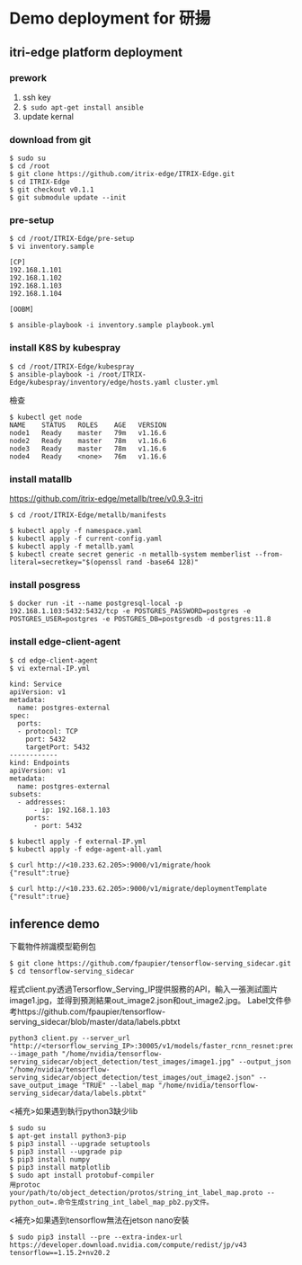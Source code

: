 # Demo deployment for 研揚
## itri-edge platform deployment
### prework

1. ssh key
2. `$ sudo apt-get install ansible`
3. update kernal

### download from git
```
$ sudo su
$ cd /root
$ git clone https://github.com/itrix-edge/ITRIX-Edge.git
$ cd ITRIX-Edge
$ git checkout v0.1.1
$ git submodule update --init
```
### pre-setup
```
$ cd /root/ITRIX-Edge/pre-setup
$ vi inventory.sample

[CP]
192.168.1.101
192.168.1.102
192.168.1.103
192.168.1.104

[OOBM]
```
```
$ ansible-playbook -i inventory.sample playbook.yml
```
### install K8S by kubespray
```
$ cd /root/ITRIX-Edge/kubespray
$ ansible-playbook -i /root/ITRIX-Edge/kubespray/inventory/edge/hosts.yaml cluster.yml
```
檢查
```
$ kubectl get node
NAME    STATUS   ROLES    AGE   VERSION
node1   Ready    master   79m   v1.16.6
node2   Ready    master   78m   v1.16.6
node3   Ready    master   78m   v1.16.6
node4   Ready    <none>   76m   v1.16.6
```

### install matallb
https://github.com/itrix-edge/metallb/tree/v0.9.3-itri
```
$ cd /root/ITRIX-Edge/metallb/manifests

$ kubectl apply -f namespace.yaml
$ kubectl apply -f current-config.yaml
$ kubectl apply -f metallb.yaml
$ kubectl create secret generic -n metallb-system memberlist --from-literal=secretkey="$(openssl rand -base64 128)"
```
### install posgress
```
$ docker run -it --name postgresql-local -p 192.168.1.103:5432:5432/tcp -e POSTGRES_PASSWORD=postgres -e POSTGRES_USER=postgres -e POSTGRES_DB=postgresdb -d postgres:11.8
```
### install edge-client-agent
```
$ cd edge-client-agent
$ vi external-IP.yml

kind: Service
apiVersion: v1
metadata:
  name: postgres-external
spec:
  ports:
  - protocol: TCP
    port: 5432
    targetPort: 5432
------------
kind: Endpoints
apiVersion: v1
metadata:
  name: postgres-external
subsets:
  - addresses:
      - ip: 192.168.1.103
    ports:
      - port: 5432
```
```
$ kubectl apply -f external-IP.yml
$ kubectl apply -f edge-agent-all.yaml
```
```
$ curl http://<10.233.62.205>:9000/v1/migrate/hook
{"result":true}

$ curl http://<10.233.62.205>:9000/v1/migrate/deploymentTemplate
{"result":true}
```
## inference demo
下載物件辨識模型範例包
```
$ git clone https://github.com/fpaupier/tensorflow-serving_sidecar.git
$ cd tensorflow-serving_sidecar
```
程式client.py透過Tersorflow_Serving_IP提供服務的API，輸入一張測試圖片image1.jpg，並得到預測結果out_image2.json和out_image2.jpg。
Label文件參考https://github.com/fpaupier/tensorflow-serving_sidecar/blob/master/data/labels.pbtxt
```
python3 client.py --server_url "http://<tersorflow_serving_IP>:30005/v1/models/faster_rcnn_resnet:predict" --image_path "/home/nvidia/tensorflow-serving_sidecar/object_detection/test_images/image1.jpg" --output_json "/home/nvidia/tensorflow-serving_sidecar/object_detection/test_images/out_image2.json" --save_output_image "TRUE" --label_map "/home/nvidia/tensorflow-serving_sidecar/data/labels.pbtxt"
```
<補充>如果遇到執行python3缺少lib
```
$ sudo su
$ apt-get install python3-pip
$ pip3 install --upgrade setuptools
$ pip3 install --upgrade pip
$ pip3 install numpy
$ pip3 install matplotlib
$ sudo apt install protobuf-compiler
用protoc your/path/to/object_detection/protos/string_int_label_map.proto --python_out=.命令生成string_int_label_map_pb2.py文件。
```
<補充>如果遇到tensorflow無法在jetson nano安裝
```
$ sudo pip3 install --pre --extra-index-url https://developer.download.nvidia.com/compute/redist/jp/v43 tensorflow==1.15.2+nv20.2
```
